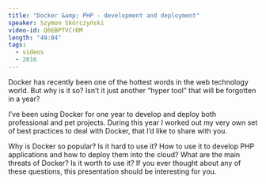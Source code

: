 ```yaml
---
title: "Docker &amp; PHP - development and deployment"
speaker: Szymon Skórczyński
video-id: Q6EBPTVCrDM
length: "49:04"
tags:
  - videos
  - 2016
---
```


Docker has recently been one of the hottest words in the web technology world. But why is it so? Isn’t it just another “hyper tool” that will be forgotten in a year?

I’ve been using Docker for one year to develop and deploy both professional and pet projects. During this year I worked out my very own set of best practices to deal with Docker, that I’d like to share with you.

Why is Docker so popular? Is it hard to use it? How to use it to develop PHP applications and how to deploy them into the cloud? What are the main threats of Docker? Is it worth to use it? If you ever thought about any of these questions, this presentation should be interesting for you.
